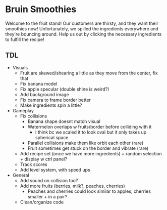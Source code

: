 # Bruin Smoothies

Welcome to the fruit stand! Our customers are thirsty, and they want their smoothies now! Unfortunately, we spilled the ingredients everywhere and they're bouncing around. Help us out by clicking the necessary ingredients to fulfill the recipe!

## TDL
- Visuals
  - Fruit are skewed/shearing a little as they move from the center, fix that
  - Fix banana model
  - Fix apple specular (double shine is weird?)
  - Add background image
  - Fix camera to frame border better
  - Make ingredients spin a little?
- Gameplay
  - Fix collisions
    - Banana shape doesnt match visual
    - Watermelon overlaps w fruits/border before colliding with it
      - I think bc we scaled it to look oval but it only takes up spherical space
    - Parallel collisions make them like orbit each other (rare)
    - Fruit sometimes get stuck on the border and vibrate (rare)
  - Add recipe set (once we have more ingredients) + random selection + display w ctrl panel?
  - Track scores
  - Add level system, with speed ups
- General
  - Add sound on collision too?
  - Add more fruits (berries, milk?, peaches, cherries)
    - Peaches and cherries could look similar to apples, cherries smaller + in a pair?
  - Clean/organize code